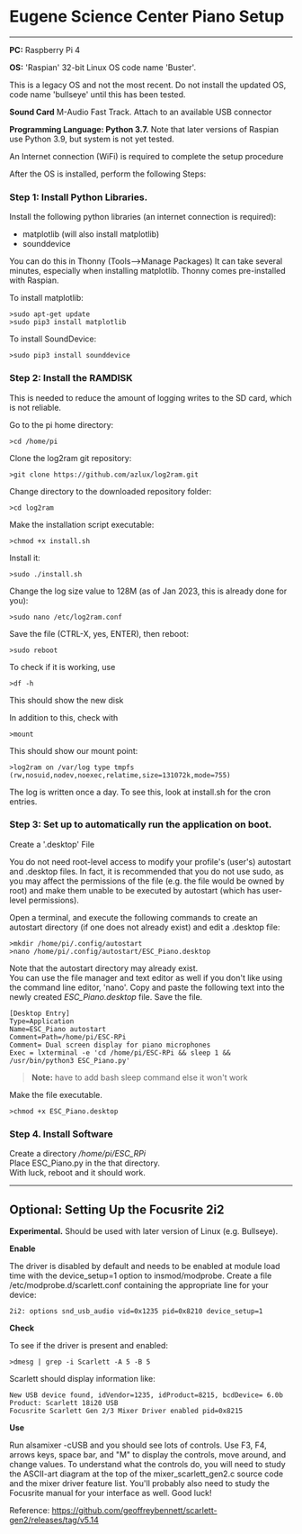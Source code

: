 # Eugene Science Center Piano Setup
---

**PC:**  Raspberry Pi 4

**OS:**  'Raspian' 32-bit Linux OS code name 'Buster'.

This is a legacy OS and not the most recent.  Do not install the updated OS, code name 'bullseye' until this has been tested.

**Sound Card**  M-Audio Fast Track.  Attach to an available USB connector

**Programming Language:  Python 3.7.**  Note that later versions of Raspian use Python 3.9, but system is not yet tested.

An Internet connection (WiFi) is required to complete the setup procedure

After the OS is installed, perform the following Steps:
### Step 1:  Install Python Libraries.
Install the following python libraries (an internet connection is required):  
-   matplotlib (will also install matplotlib)
-   sounddevice

You can do this in Thonny (Tools-->Manage Packages)
It can take several minutes, especially when installing matplotlib. Thonny comes pre-installed with Raspian.

To install matplotlib:

    >sudo apt-get update  
    >sudo pip3 install matplotlib
To install SoundDevice:

    >sudo pip3 install sounddevice

### Step 2: Install the RAMDISK

This is needed to reduce the amount of logging writes to the SD card, which is not reliable.

Go to the pi home directory:

    >cd /home/pi

Clone the log2ram git repository:

    >git clone https://github.com/azlux/log2ram.git

Change directory to the downloaded repository folder:

    >cd log2ram

Make the installation script executable:

    >chmod +x install.sh

Install it:

    >sudo ./install.sh
Change the log size value to 128M (as of Jan 2023, this is already done for you):

    >sudo nano /etc/log2ram.conf

Save the file (CTRL-X, yes, ENTER), then reboot:

    >sudo reboot
To check if it is working, use

    >df -h

This should show the new disk

In addition to this, check with

    >mount

This should show our mount point:

    >log2ram on /var/log type tmpfs (rw,nosuid,nodev,noexec,relatime,size=131072k,mode=755)
The log is written once a day.  To see this, look at install.sh for the cron entries.


### Step 3:  Set up to automatically run the application on boot.
Create a '.desktop' File

You do not need root-level access to modify your profile's (user's) autostart and .desktop files. In fact, it is recommended that you do not use sudo, as you may affect the permissions of the file (e.g. the file would be owned by root) and make them unable to be executed by autostart (which has user-level permissions).

Open a terminal, and execute the following commands to create an autostart directory (if one does not already exist) and edit a .desktop file:

    >mkdir /home/pi/.config/autostart
    >nano /home/pi/.config/autostart/ESC_Piano.desktop
Note that the autostart directory may already exist.  
You can use the file manager and text editor as well if you don't like using the command line editor, 'nano'.
Copy and paste the following text into the newly created *ESC_Piano.desktop* file.  Save the file.

    [Desktop Entry]
    Type=Application
    Name=ESC_Piano autostart
    Comment=Path=/home/pi/ESC-RPi
    Comment= Dual screen display for piano microphones
    Exec = lxterminal -e 'cd /home/pi/ESC-RPi && sleep 1 && /usr/bin/python3 ESC_Piano.py'
>**Note:**  have to add bash sleep command else it won't work

Make the file executable.

    >chmod +x ESC_Piano.desktop

### Step 4.  Install Software

Create a directory */home/pi/ESC_RPi*  
Place ESC_Piano.py in the that directory.  
With luck, reboot and it should work.

---
## Optional:  Setting Up the Focusrite 2i2

**Experimental.**  Should be used with later version of Linux (e.g. Bullseye).

**Enable**

The driver is disabled by default and needs to be enabled at module load time with the device_setup=1 option to insmod/modprobe. Create a file /etc/modprobe.d/scarlett.conf containing the appropriate line for your device:

 
    2i2: options snd_usb_audio vid=0x1235 pid=0x8210 device_setup=1
    

**Check**

To see if the driver is present and enabled: 

    >dmesg | grep -i Scarlett -A 5 -B 5 

Scarlett should display information like:

    New USB device found, idVendor=1235, idProduct=8215, bcdDevice= 6.0b
    Product: Scarlett 18i20 USB
    Focusrite Scarlett Gen 2/3 Mixer Driver enabled pid=0x8215

**Use**

Run alsamixer -cUSB and you should see lots of controls. Use F3, F4, arrows keys, space bar, and "M" to display the controls, move around, and change values. To understand what the controls do, you will need to study the ASCII-art diagram at the top of the mixer_scarlett_gen2.c source code and the mixer driver feature list. You'll probably also need to study the Focusrite manual for your interface as well. Good luck!

Reference:  https://github.com/geoffreybennett/scarlett-gen2/releases/tag/v5.14